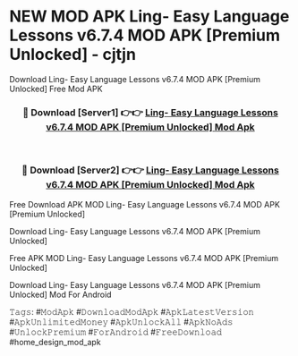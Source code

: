 # NEW MOD APK Ling- Easy Language Lessons v6.7.4 MOD APK [Premium Unlocked] - cjtjn
Download Ling- Easy Language Lessons v6.7.4 MOD APK [Premium Unlocked] Free Mod APK

<div align="center">
<h3>🔴 Download [Server1] 👉👉 <a href="https://apk-comot.site?title=Ling-_Easy_Language_Lessons_v6.7.4_MOD_APK_[Premium_Unlocked]">Ling- Easy Language Lessons v6.7.4 MOD APK [Premium Unlocked] Mod Apk</a></h3><br>

<h3>🔴 Download [Server2] 👉👉 <a href="https://apk-comot.site?title=Ling-_Easy_Language_Lessons_v6.7.4_MOD_APK_[Premium_Unlocked]">Ling- Easy Language Lessons v6.7.4 MOD APK [Premium Unlocked] Mod Apk</a></h3>
</div>


Free Download APK MOD Ling- Easy Language Lessons v6.7.4 MOD APK [Premium Unlocked]

Download Ling- Easy Language Lessons v6.7.4 MOD APK [Premium Unlocked] 

Free APK MOD Ling- Easy Language Lessons v6.7.4 MOD APK [Premium Unlocked] 

Download Ling- Easy Language Lessons v6.7.4 MOD APK [Premium Unlocked] Mod For Android

𝚃𝚊𝚐𝚜: #𝙼𝚘𝚍𝙰𝚙𝚔 #𝙳𝚘𝚠𝚗𝚕𝚘𝚊𝚍𝙼𝚘𝚍𝙰𝚙𝚔 #𝙰𝚙𝚔𝙻𝚊𝚝𝚎𝚜𝚝𝚅𝚎𝚛𝚜𝚒𝚘𝚗 #𝙰𝚙𝚔𝚄𝚗𝚕𝚒𝚖𝚒𝚝𝚎𝚍𝙼𝚘𝚗𝚎𝚢 #𝙰𝚙𝚔𝚄𝚗𝚕𝚘𝚌𝚔𝙰𝚕𝚕 #𝙰𝚙𝚔𝙽𝚘𝙰𝚍𝚜 #𝚄𝚗𝚕𝚘𝚌𝚔𝙿𝚛𝚎𝚖𝚒𝚞𝚖 #𝙵𝚘𝚛𝙰𝚗𝚍𝚛𝚘𝚒𝚍 #𝙵𝚛𝚎𝚎𝙳𝚘𝚠𝚗𝚕𝚘𝚊𝚍 #home_design_mod_apk